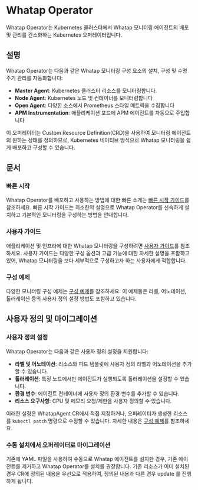 # Whatap Operator

Whatap Operator는 Kubernetes 클러스터에서 Whatap 모니터링 에이전트의 배포 및 관리를 간소화하는 Kubernetes 오퍼레이터입니다.

## 설명

Whatap Operator는 다음과 같은 Whatap 모니터링 구성 요소의 설치, 구성 및 수명 주기 관리를 자동화합니다:

- **Master Agent**: Kubernetes 클러스터 리소스를 모니터링합니다.
- **Node Agent**: Kubernetes 노드 및 컨테이너를 모니터링합니다
- **Open Agent**: 다양한 소스에서 Prometheus 스타일 메트릭을 수집합니다
- **APM Instrumentation**: 애플리케이션 포드에 APM 에이전트를 자동으로 주입합니다

이 오퍼레이터는 Custom Resource Definition(CRD)을 사용하여 모니터링 에이전트의 원하는 상태를 정의하므로, Kubernetes 네이티브 방식으로 Whatap 모니터링을 쉽게 배포하고 구성할 수 있습니다.

## 문서

### 빠른 시작

Whatap Operator를 배포하고 사용하는 방법에 대한 빠른 소개는 [빠른 시작 가이드](docs/quick-start.md)를 참조하세요. 빠른 시작 가이드는 최소한의 설명으로 Whatap Operator를 신속하게 설치하고 기본적인 모니터링을 구성하는 방법을 안내합니다.

### 사용자 가이드

애플리케이션 및 인프라에 대한 Whatap 모니터링을 구성하려면 [사용자 가이드](docs/user-guide.md)를 참조하세요. 사용자 가이드는 다양한 구성 옵션과 고급 기능에 대한 자세한 설명을 포함하고 있어, Whatap 모니터링을 보다 세부적으로 구성하고자 하는 사용자에게 적합합니다.

### 구성 예제

다양한 모니터링 구성 예제는 [구성 예제](examples/README.ko.md)를 참조하세요. 이 예제들은 라벨, 어노테이션, 톨러레이션 등의 사용자 정의 설정 방법도 포함하고 있습니다.

## 사용자 정의 및 마이그레이션

### 사용자 정의 설정

Whatap Operator는 다음과 같은 사용자 정의 설정을 지원합니다:

- **라벨 및 어노테이션**: 리소스와 파드 템플릿에 사용자 정의 라벨과 어노테이션을 추가할 수 있습니다.
- **톨러레이션**: 특정 노드에서만 에이전트가 실행되도록 톨러레이션을 설정할 수 있습니다.
- **환경 변수**: 에이전트 컨테이너에 사용자 정의 환경 변수를 추가할 수 있습니다.
- **리소스 요구사항**: CPU 및 메모리 요청/제한을 사용자 정의할 수 있습니다.

이러한 설정은 WhatapAgent CR에서 직접 지정하거나, 오퍼레이터가 생성한 리소스를 `kubectl patch` 명령으로 수정할 수 있습니다. 자세한 내용은 [구성 예제](examples/README.ko.md)를 참조하세요.

### 수동 설치에서 오퍼레이터로 마이그레이션

기존에 YAML 파일을 사용하여 수동으로 Whatap 에이전트를 설치한 경우, 기존 에이전트를 제거하고 Whatap Operator를 설치를 권장합니다.
기존 리소스가 이미 설치된 경우 CR에 정의된 내용을 우선으로 적용하여, 정의된 내용과 다른 경우 update 를 진행하게 됩니다.
